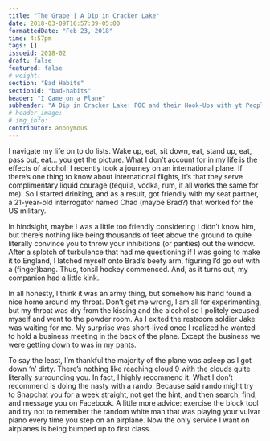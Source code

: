 ```yaml
---
title: "The Grape | A Dip in Cracker Lake"
date: 2018-03-09T16:57:39-05:00
formattedDate: "Feb 23, 2018"
time: 4:57pm
tags: []
issueid: 2018-02
draft: false
featured: false
# weight:
section: "Bad Habits"
sectionid: "bad-habits"
header: "I Came on a Plane"
subheader: "A Dip in Cracker Lake: POC and their Hook-Ups with yt People"
# header_image:
# img_info:
contributor: anonymous
---
```


I navigate my life on to do lists. Wake up, eat, sit down, eat, stand up, eat, pass out, eat… you get the picture. What I don’t account for in my life is the effects of alcohol. I recently took a journey on an international plane. If there’s one thing to know about international flights, it’s that they serve complimentary liquid courage (tequila, vodka, rum, it all works the same for me). So I started drinking, and as a result, got friendly with my seat partner, a 21-year-old interrogator named Chad (maybe Brad?) that worked for the US military. 

In hindsight, maybe I was a little too friendly considering I didn’t know him, but there’s nothing like being thousands of feet above the ground to quite literally convince you to throw your inhibitions (or panties) out the window. After a splotch of turbulence that had me questioning if I was going to make it to England, I latched myself onto Brad’s beefy arm, figuring I’d go out with a (finger)bang. Thus, tonsil hockey commenced. And, as it turns out, my companion had a little kink. 

In all honesty, I think it was an army thing, but somehow his hand found a nice home around my throat. Don’t get me wrong, I am all for experimenting, but my throat was dry from the kissing and the alcohol so I politely excused myself and went to the powder room. As I exited the restroom soldier Jake was waiting for me. My surprise was short-lived once I realized he wanted to hold a business meeting in the back of the plane. Except the business we were getting down to was in my pants. 

To say the least, I’m thankful the majority of the plane was asleep as I got down ‘n’ dirty. There’s nothing like reaching cloud 9 with the clouds quite literally surrounding you. In fact, I highly recommend it. What I don’t recommend is doing the nasty with a rando. Because said rando might try to Snapchat you for a week straight, not get the hint, and then search, find,  and message you on Facebook. A little more advice: exercise the block tool and try not to remember the random white man that was playing your vulvar piano every time you step on an airplane. Now the only service I want on airplanes is being bumped up to first class.
